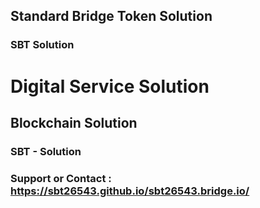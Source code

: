 ## Standard Bridge Token Solution

### SBT Solution

# Digital Service Solution
## Blockchain Solution
### SBT - Solution

### Support or Contact : https://sbt26543.github.io/sbt26543.bridge.io/


